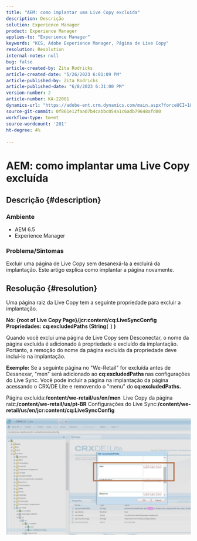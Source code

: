 ```yaml
---
title: "AEM: como implantar uma Live Copy excluída"
description: Descrição
solution: Experience Manager
product: Experience Manager
applies-to: "Experience Manager"
keywords: "KCS, Adobe Experience Manager, Página de Live Copy"
resolution: Resolution
internal-notes: null
bug: false
article-created-by: Zita Rodricks
article-created-date: "5/26/2023 6:01:09 PM"
article-published-by: Zita Rodricks
article-published-date: "6/8/2023 6:31:00 PM"
version-number: 2
article-number: KA-22081
dynamics-url: "https://adobe-ent.crm.dynamics.com/main.aspx?forceUCI=1&pagetype=entityrecord&etn=knowledgearticle&id=26052845-effb-ed11-8849-6045bd0063aa"
source-git-commit: 0f861e12faa07b4cabbc054a1c6adb79648afd00
workflow-type: tm+mt
source-wordcount: '201'
ht-degree: 4%

---
```


# AEM: como implantar uma Live Copy excluída

## Descrição {#description}


### <b>Ambiente</b>

- AEM 6.5
- Experience Manager


### <b>Problema/Sintomas</b>

Excluir uma página de Live Copy sem desanexá-la a excluirá da implantação. Este artigo explica como implantar a página novamente.


## Resolução {#resolution}


Uma página raiz da Live Copy tem a seguinte propriedade &#x200B;para excluir a implantação&#x200B;.

<b>Nó:</b> <b>{root of Live Copy Page}/jcr:content/cq:LiveSyncConfig Propriedades: cq:excludedPaths (String`[` `]` )</b>

Quando você exclui uma página de Live Copy sem Desconectar, o nome da página excluída é adicionado à propriedade e excluído da implantação.
Portanto, a remoção do nome da página excluída da propriedade deve incluí-lo na implantação.

<b>Exemplo:</b>
Se a seguinte página no &quot;We-Retail&quot; for excluída antes de Desanexar, &quot;men&quot; será adicionado ao <b>cq:excludedPaths </b>nas configurações do Live Sync.
Você pode incluir a página na implantação da página acessando o CRX/DE Lite e removendo o &quot;menu&quot; do<b> cq:excludedPaths.</b>

Página excluída:<b>/content/we-retail/us/en/men </b>
Live Copy da página raiz:<b>/content/we-retail/us/pt-BR</b>
Configurações do Live Sync:<b>/content/we-retail/us/en/jcr:content/cq:LiveSyncConfig</b>

![](assets/a7eb936c-03f6-ed11-8848-6045bd006295.png)
